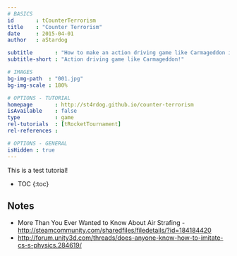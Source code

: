 ```yaml
---
# BASICS
id       : tCounterTerrorism
title    : "Counter Terrorism"
date     : 2015-04-01
author   : aStardog

subtitle       : "How to make an action driving game like Carmageddon in Unity!"
subtitle-short : "Action driving game like Carmageddon!"

# IMAGES
bg-img-path  : "001.jpg"
bg-img-scale : 180%

# OPTIONS - TUTORIAL
homepage       : http://st4rdog.github.io/counter-terrorism
isAvailable    : false
type           : game
rel-tutorials  : [tRocketTournament]
rel-references : 

# OPTIONS - GENERAL
isHidden : true
---
```

This is a test tutorial!

* TOC
{:toc}

## Notes

* More Than You Ever Wanted to Know About Air Strafing - http://steamcommunity.com/sharedfiles/filedetails/?id=184184420
* http://forum.unity3d.com/threads/does-anyone-know-how-to-imitate-cs-s-physics.284619/